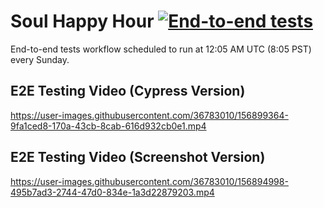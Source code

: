 # Soul Happy Hour [![End-to-end tests](https://github.com/answebdev/soul-happy-hour/actions/workflows/cy.yaml/badge.svg?branch=main)](https://github.com/answebdev/soul-happy-hour/actions/workflows/cy.yaml)

End-to-end tests workflow scheduled to run at 12:05 AM UTC (8:05 PST) every Sunday.

## E2E Testing Video (Cypress Version)
https://user-images.githubusercontent.com/36783010/156899364-9fa1ced8-170a-43cb-8cab-616d932cb0e1.mp4


## E2E Testing Video (Screenshot Version)
https://user-images.githubusercontent.com/36783010/156894998-495b7ad3-2744-47d0-834e-1a3d22879203.mp4
